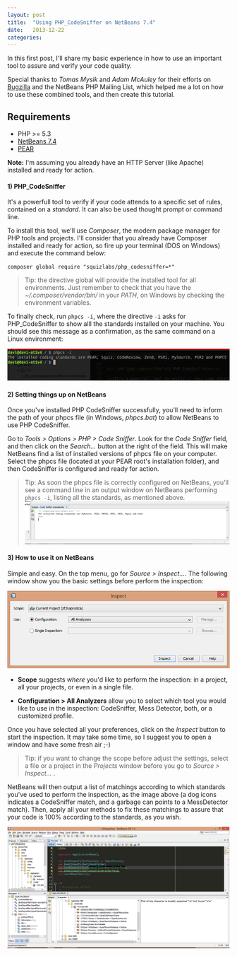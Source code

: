 ```yaml
---
layout: post
title:  "Using PHP_CodeSniffer on NetBeans 7.4"
date:   2013-12-22
categories:
---
```


In this first post, I'll share my basic experience in how to use an important tool to assure and verify your code quality.

Special thanks to *Tomas Mysik* and *Adam McAuley* for their efforts on [Bugzilla](https://netbeans.org/bugzilla/) and the NetBeans PHP Mailing List, which helped me a lot on how to use these combined tools, and then create this tutorial.

## Requirements

* PHP >= 5.3
* [NetBeans 7.4](https://netbeans.org/downloads/)
* [PEAR](http://pear.php.net/)


**Note:** I'm assuming you already have an HTTP Server (like Apache) installed and ready for action.

#### 1) PHP_CodeSniffer
It's a powerfull tool to verify if your code attends to a specific set of rules, contained on a *standard*. It can also be used thought prompt or command line.

To install this tool, we'll use _Composer_, the modern package manager for PHP tools and projects. I'll consider that you already have Composer installed and ready for action, so fire up your terminal (DOS on Windows) and execute the command below:

<div class="livecodeserver">
<pre><code>composer global require "squizlabs/php_codesniffer=*"</code></pre>
</div>

> Tip: the directive global will provide the installed tool for all environments. Just remember to check that you have the _~/.composer/vendor/bin/_ in your _PATH_, on Windows by checking the environment variables.

To finally check, run <code>phpcs -i</code>, where the directive <code>-i</code> asks for PHP_CodeSniffer to show alll the standards installed on your machine. You should see this message as a confirmation, as the same command on a Linux environment:

![phpcs -i](/assets/images/2013/12/22/phpcs_standards.png)


#### 2) Setting things up on NetBeans

Once you've installed PHP CodeSniffer successfully, you'll need to inform the path of your phpcs file (in Windows, *phpcs.bat*) to allow NetBeans to use  PHP CodeSniffer.

Go to *Tools > Options > PHP > Code Sniffer*. Look for the *Code Sniffer* field, and then click on the *Search...* button at the right of the field. This will make NetBeans find a list of installed versions of phpcs file on your computer.
Select the phpcs file (located at your PEAR root's installation folder), and then CodeSniffer is configured and ready for action.

> Tip: As soon the phpcs file is correctly configured on NetBeans, you'll see a command line in an output window on NetBeans performing `phpcs -i`, listing all the standards, as mentioned above.
	![netbeans-detail](/assets/images/2013/12/22/netbeans_phpcs_confirmation.png)

#### 3) How to use it on NetBeans

Simple and easy. On the top menu, go for *Source > Inspect...*. The following window show you the basic settings before perform the inspection:

![netbeans-inspect](/assets/images/2013/12/22/netbeans_inspect_window.png)

* **Scope** suggests *where* you'd like to perform the inspection: in a project, all your projects, or even in a single file.

* **Configuration > All Analyzers** allow you to select which tool you would like to use in  the inspection: CodeSniffer, Mess Detector, both, or a customized profile.

Once you have selected all your preferences, click on the *Inspect* button to start the inspection. It may take some time, so I suggest you to open a window and have some fresh air ;-)

> Tip: if you want to change the scope before adjust the settings, select a file or a project in the *Projects* window before you go to *Source > Inspect...* . 

NetBeans will then output a list of matchings according to which standards you've used to perform the inspection, as the image above (a dog icons indicates a CodeSniffer match, and a garbage can points to a MessDetector match). Then, apply all your methods to fix these matchings to assure that your code is 100% according to the standards, as you wish.

![netbeans-result](/assets/images/2013/12/22/phpcs_netbeans_analysis.png)
